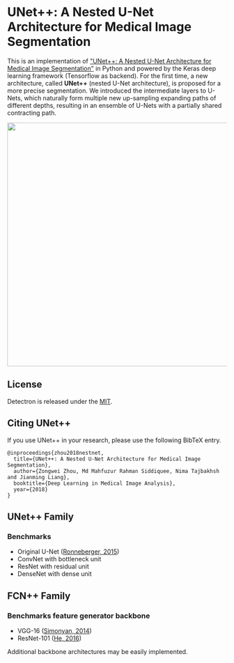# UNet++: A Nested U-Net Architecture for Medical Image Segmentation

This is an implementation of ["UNet++: A Nested U-Net Architecture for Medical Image Segmentation"]() in Python and powered by the Keras deep learning framework (Tensorflow as backend). For the first time, a new architecture, called **UNet++** (nested U-Net architecture), is proposed for a more precise segmentation. We introduced the intermediate layers to U-Nets, which naturally form multiple new up-sampling expanding paths of different depths, resulting in an ensemble of U-Nets with a partially shared contracting path.

<p align="center">
  <img src="https://github.com/MrGiovanni/Nest-Net/blob/master/fig-network-architecture.png" width="560"/>
</p>

## License

Detectron is released under the [MIT]().

## Citing UNet++

If you use UNet++ in your research, please use the following BibTeX entry.

```
@inproceedings{zhou2018nestnet,
  title={UNet++: A Nested U-Net Architecture for Medical Image Segmentation},
  author={Zongwei Zhou, Md Mahfuzur Rahman Siddiquee, Nima Tajbakhsh and Jianming Liang},
  booktitle={Deep Learning in Medical Image Analysis},
  year={2018}
}
```

## UNet++ Family

### Benchmarks

- Original U-Net ([Ronneberger, 2015](https://link.springer.com/chapter/10.1007/978-3-319-24574-4_28))
- ConvNet with bottleneck unit
- ResNet with residual unit
- DenseNet with dense unit

## FCN++ Family

### Benchmarks feature generator backbone

- VGG-16 ([Simonyan, 2014](https://arxiv.org/abs/1409.1556))
- ResNet-101 ([He, 2016](https://arxiv.org/abs/1512.03385))

Additional backbone architectures may be easily implemented.


